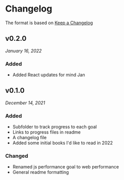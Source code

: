 # Changelog

The format is based on [Keep a Changelog](http://keepachangelog.com/en/1.0.0/)

v0.2.0
------------------------------
*January 16, 2022*

### Added
- Added React updates for mind Jan

v0.1.0
------------------------------
*December 14, 2021*

### Added
- Subfolder to track progress to each goal
- Links to progress files in readme
- A changelog file
- Added some initial books I'd like to read in 2022

### Changed
- Renamed js performance goal to web performance
- General readme formatting
